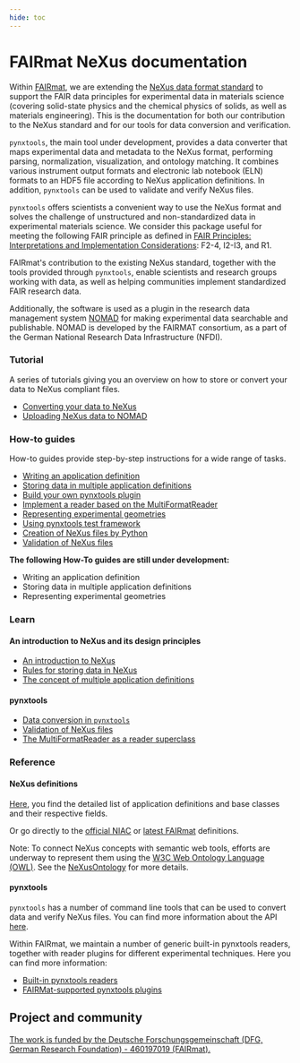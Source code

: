 ```yaml
---
hide: toc
---
```


# FAIRmat NeXus documentation

<!-- A single sentence that says what the product is, succinctly and memorably -->
Within [FAIRmat](https://www.fairmat-nfdi.eu/fairmat/), we are extending the [NeXus data format standard](https://www.nexusformat.org/) to support the FAIR data principles for experimental data in materials science (covering solid-state physics and the chemical physics of solids, as well as materials engineering). This is the documentation for both our contribution to the NeXus standard and for our tools for data conversion and verification.

<!-- A paragraph of one to three short sentences, that describe what the product does. -->
`pynxtools`, the main tool under development, provides a data converter that maps experimental data and metadata to the NeXus format, performing parsing, normalization, visualization, and ontology matching. It combines various instrument output formats and electronic lab notebook (ELN) formats to an HDF5 file according to NeXus application definitions. In addition, `pynxtools` can be used to validate and verify NeXus files.

<!-- A third paragraph of similar length, this time explaining what need the product meets -->
`pynxtools` offers scientists a convenient way to use the NeXus format and solves the challenge of unstructured and non-standardized data in experimental materials science. We consider this package useful for meeting the following FAIR principle as defined in [FAIR Principles: Interpretations and Implementation Considerations](https://direct.mit.edu/dint/article/2/1-2/10/10017/FAIR-Principles-Interpretations-and-Implementation): F2-4, I2-I3, and R1.

<!-- Finally, a paragraph that describes whom the product is useful for. -->
FAIRmat's contribution to the existing NeXus standard, together with the tools provided through `pynxtools`, enable scientists and research groups working with data, as well as helping communities implement standardized FAIR research data.

Additionally, the software is used as a plugin in the research data management system [NOMAD](https://nomad-lab.eu/nomad-lab/) for making experimental data searchable and publishable. NOMAD is developed by the FAIRMAT consortium, as a part of the German National Research Data Infrastructure (NFDI).

<div markdown="block" class="home-grid">
<div markdown="block">

### Tutorial

A series of tutorials giving you an overview on how to store or convert your data to NeXus compliant files.

- [Converting your data to NeXus](tutorial/converting-data-to-nexus.md)
- [Uploading NeXus data to NOMAD](tutorial/nexus-to-nomad.md)

</div>
<div markdown="block">

### How-to guides

How-to guides provide step-by-step instructions for a wide range of tasks.

- [Writing an application definition](how-tos/writing-an-appdef.md)
- [Storing data in multiple application definitions](how-tos/using-multiple-appdefs.md)
- [Build your own pynxtools plugin](how-tos/build-a-plugin.md)
- [Implement a reader based on the MultiFormatReader](how-tos/use-multi-format-reader.md)
- [Representing experimental geometries](how-tos/transformations.md)
- [Using pynxtools test framework](how-tos/using-pynxtools-test-framework.md)
- [Creation of NeXus files by Python](how-tos/create-nexus-files-by-python.md)
- [Validation of NeXus files](how-tos/validate-nexus-file.md)

__The following How-To guides are still under development:__

- Writing an application definition
- Storing data in multiple application definitions
- Representing experimental geometries

</div>

<div markdown="block">

### Learn

#### An introduction to NeXus and its design principles

- [An introduction to NeXus](learn/nexus-primer.md)
- [Rules for storing data in NeXus](learn/nexus-rules.md)
- [The concept of multiple application definitions](learn/multiple-appdefs.md)

#### pynxtools

- [Data conversion in `pynxtools`](learn/dataconverter-and-readers.md)
- [Validation of NeXus files](learn/nexus-validation.md)
- [The MultiFormatReader as a reader superclass](learn/multi-format-reader.md)

</div>
<div markdown="block">

### Reference

#### NeXus definitions
[Here](reference/definitions.md), you find the detailed list of application definitions and base classes and their respective fields.

Or go directly to the [official NIAC](https://manual.nexusformat.org/classes/index.html)
 or [latest FAIRmat](https://fairmat-nfdi.github.io/nexus_definitions/) definitions.

Note: To connect NeXus concepts with semantic web tools, efforts are underway to represent them using the [W3C Web Ontology Language (OWL)](https://www.w3.org/OWL/). See the [NeXusOntology](https://github.com/FAIRmat-NFDI/NeXusOntology) for more details.

#### pynxtools

`pynxtools` has a number of command line tools that can be used to convert data and verify NeXus files. You can find more information about the API [here](reference/cli-api.md).

Within FAIRmat, we maintain a number of generic built-in pynxtools readers, together with reader plugins for different experimental techniques. Here you can find more information:

- [Built-in pynxtools readers](reference/built-in-readers.md)
- [FAIRMat-supported pynxtools plugins](reference/plugins.md)


</div>
</div>

<h2>Project and community</h2>

[The work is funded by the Deutsche Forschungsgemeinschaft (DFG, German Research Foundation) - 460197019 (FAIRmat).](https://gepris.dfg.de/gepris/projekt/460197019?language=en)